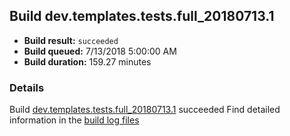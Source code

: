 ## Build dev.templates.tests.full_20180713.1
- **Build result:** `succeeded`
- **Build queued:** 7/13/2018 5:00:00 AM
- **Build duration:** 159.27 minutes
### Details
Build [dev.templates.tests.full_20180713.1](https://winappstudio.visualstudio.com/web/build.aspx?pcguid=a4ef43be-68ce-4195-a619-079b4d9834c2&builduri=vstfs%3a%2f%2f%2fBuild%2fBuild%2f26012) succeeded
Find detailed information in the [build log files](https://uwpctdiags.blob.core.windows.net/buildlogs/dev.templates.tests.full_20180713.1_logs.zip)
